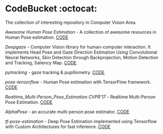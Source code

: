 # CodeBucket :octocat:
The collection of interesting repository in Computer Vision Area.

*Awesome Human Pose Estimation* - A collection of awesome resources in Human Pose estimation. [CODE](https://github.com/cbsudux/awesome-human-pose-estimation)

*Deepgaze* - Computer Vision library for human-computer interaction. It implements Head Pose and Gaze Direction Estimation Using Convolutional Neural Networks, Skin Detection through Backprojection, Motion Detection and Tracking, Saliency Map. [CODE](https://github.com/mpatacchiola/deepgaze)

*pytracking* - gaze tracking & pupillometry. [CODE](https://github.com/mike-lawrence/pytracker)

*pose-tensorflow* - Human Pose estimation with TensorFlow framework. [CODE](https://github.com/eldar/pose-tensorflow)

*Realtime_Multi-Person_Pose_Estimation CVPR'17* - Realtime Multi-Person Pose Estimation. [CODE](https://github.com/ZheC/Realtime_Multi-Person_Pose_Estimation)

*AlphaPose* - an accurate multi-person pose estimator. [CODE](https://github.com/MVIG-SJTU/AlphaPose)

*tf-pose-estimation* - Deep Pose Estimation implemented using Tensorflow with Custom Architectures for fast inference. [CODE](https://github.com/ildoonet/tf-pose-estimation)
